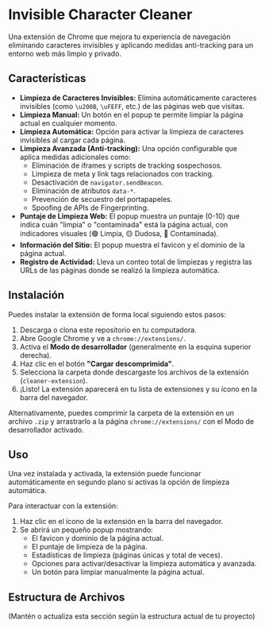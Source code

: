 # Invisible Character Cleaner

Una extensión de Chrome que mejora tu experiencia de navegación eliminando caracteres invisibles y aplicando medidas anti-tracking para un entorno web más limpio y privado.

## Características

*   **Limpieza de Caracteres Invisibles:** Elimina automáticamente caracteres invisibles (como `\u200B`, `\uFEFF`, etc.) de las páginas web que visitas.
*   **Limpieza Manual:** Un botón en el popup te permite limpiar la página actual en cualquier momento.
*   **Limpieza Automática:** Opción para activar la limpieza de caracteres invisibles al cargar cada página.
*   **Limpieza Avanzada (Anti-tracking):** Una opción configurable que aplica medidas adicionales como:
    *   Eliminación de iframes y scripts de tracking sospechosos.
    *   Limpieza de meta y link tags relacionados con tracking.
    *   Desactivación de `navigator.sendBeacon`.
    *   Eliminación de atributos `data-*`.
    *   Prevención de secuestro del portapapeles.
    *   Spoofing de APIs de Fingerprinting.
*   **Puntaje de Limpieza Web:** El popup muestra un puntaje (0-10) que indica cuán "limpia" o "contaminada" está la página actual, con indicadores visuales (🟢 Limpia, 🟡 Dudosa, 🔴 Contaminada).
*   **Información del Sitio:** El popup muestra el favicon y el dominio de la página actual.
*   **Registro de Actividad:** Lleva un conteo total de limpiezas y registra las URLs de las páginas donde se realizó la limpieza automática.

## Instalación

Puedes instalar la extensión de forma local siguiendo estos pasos:

1.  Descarga o clona este repositorio en tu computadora.
2.  Abre Google Chrome y ve a `chrome://extensions/`.
3.  Activa el **Modo de desarrollador** (generalmente en la esquina superior derecha).
4.  Haz clic en el botón **"Cargar descomprimida"**.
5.  Selecciona la carpeta donde descargaste los archivos de la extensión (`cleaner-extension`).
6.  ¡Listo! La extensión aparecerá en tu lista de extensiones y su ícono en la barra del navegador.

Alternativamente, puedes comprimir la carpeta de la extensión en un archivo `.zip` y arrastrarlo a la página `chrome://extensions/` con el Modo de desarrollador activado.

## Uso

Una vez instalada y activada, la extensión puede funcionar automáticamente en segundo plano si activas la opción de limpieza automática.

Para interactuar con la extensión:

1.  Haz clic en el ícono de la extensión en la barra del navegador.
2.  Se abrirá un pequeño popup mostrando:
    *   El favicon y dominio de la página actual.
    *   El puntaje de limpieza de la página.
    *   Estadísticas de limpieza (páginas únicas y total de veces).
    *   Opciones para activar/desactivar la limpieza automática y avanzada.
    *   Un botón para limpiar manualmente la página actual.

## Estructura de Archivos

(Mantén o actualiza esta sección según la estructura actual de tu proyecto)
